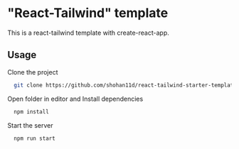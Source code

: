#  "React-Tailwind" template
 
This is a  react-tailwind template with create-react-app.

## Usage
Clone the project

```bash
  git clone https://github.com/shohan11d/react-tailwind-starter-template.git
  ```
Open folder in editor and Install dependencies

```bash
  npm install
```

Start the server

```bash
  npm run start
```
